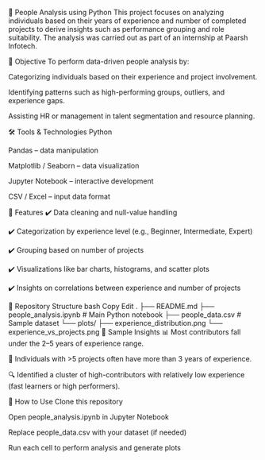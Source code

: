 👥 People Analysis using Python
This project focuses on analyzing individuals based on their years of experience and number of completed projects to derive insights such as performance grouping and role suitability. The analysis was carried out as part of an internship at Paarsh Infotech.

🧠 Objective
To perform data-driven people analysis by:

Categorizing individuals based on their experience and project involvement.

Identifying patterns such as high-performing groups, outliers, and experience gaps.

Assisting HR or management in talent segmentation and resource planning.

🛠️ Tools & Technologies
Python

Pandas – data manipulation

Matplotlib / Seaborn – data visualization

Jupyter Notebook – interactive development

CSV / Excel – input data format

📁 Features
✔️ Data cleaning and null-value handling

✔️ Categorization by experience level (e.g., Beginner, Intermediate, Expert)

✔️ Grouping based on number of projects

✔️ Visualizations like bar charts, histograms, and scatter plots

✔️ Insights on correlations between experience and number of projects

📂 Repository Structure
bash
Copy
Edit
.
├── README.md
├── people_analysis.ipynb      # Main Python notebook
├── people_data.csv            # Sample dataset
└── plots/
    ├── experience_distribution.png
    └── experience_vs_projects.png
🧪 Sample Insights
📊 Most contributors fall under the 2–5 years of experience range.

🚀 Individuals with >5 projects often have more than 3 years of experience.

🔍 Identified a cluster of high-contributors with relatively low experience (fast learners or high performers).

🚀 How to Use
Clone this repository

Open people_analysis.ipynb in Jupyter Notebook

Replace people_data.csv with your dataset (if needed)

Run each cell to perform analysis and generate plots
